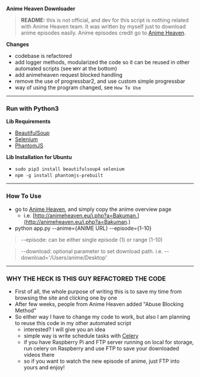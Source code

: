 **Anime Heaven Downloader**
> **README:** this is not official, and dev for this script is nothing related with Anime Heaven team. It was written by myself  just to download anime episodes easily. Anime episodes credit go to [Anime Heaven](http://animeheaven.eu/).  


**Changes**
- codebase is refactored
- add logger methods, modularized the code so it can be reused in other automated scripts (see `WHY` at the bottom)
- add animeheaven request blocked handling
- remove the use of progressbar2, and use custom simple progressbar
- way of using the program changed, see `How To Use`

---

### Run with Python3

**Lib Requirements**  
- [BeautifulSoup](https://pypi.python.org/pypi/beautifulsoup4)
- [Selenium](https://pypi.python.org/pypi/selenium)
- [PhantomJS](http://phantomjs.org/)

**Lib Installation for Ubuntu**
- `sudo pip3 install beautifulsoup4 selenium`
- `npm -g install phantomjs-prebuilt`

---

### How To Use
- go to [Anime Heaven](http://animeheaven.eu/), and simply copy the anime overview page
	- i.e. [http://animeheaven.eu/i.php?a=Bakuman.](http://animeheaven.eu/i.php?a=Bakuman.)
- python app.py --anime={ANIME URL} --episode={1-10}

> --episode: can be either single episode (1) or range (1-10)

> --download: optional parameter to set download path. i.e. --download='/Users/anime/Desktop'

---

### WHY THE HECK IS THIS GUY REFACTORED THE CODE

- First of all, the whole purpose of writing this is to save my time from browsing the site and clicking one by one
- After few weeks, people from Anime Heaven added "Abuse Blocking Method"
- So either way I have to change my code to work, but also I am planning to reuse this code in my other automated script
	- interested? I will give you an idea
	- simple way is write schedule tasks with [Celery](http://www.celeryproject.org)
	- if you have Raspberry Pi and FTP server running on local for storage, run celery on Raspberry and use FTP to save your downloaded videos there
	- so if you want to watch the new episode of anime, just FTP into yours and enjoy!
	
